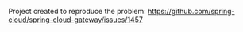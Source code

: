 Project created to reproduce the problem: https://github.com/spring-cloud/spring-cloud-gateway/issues/1457
